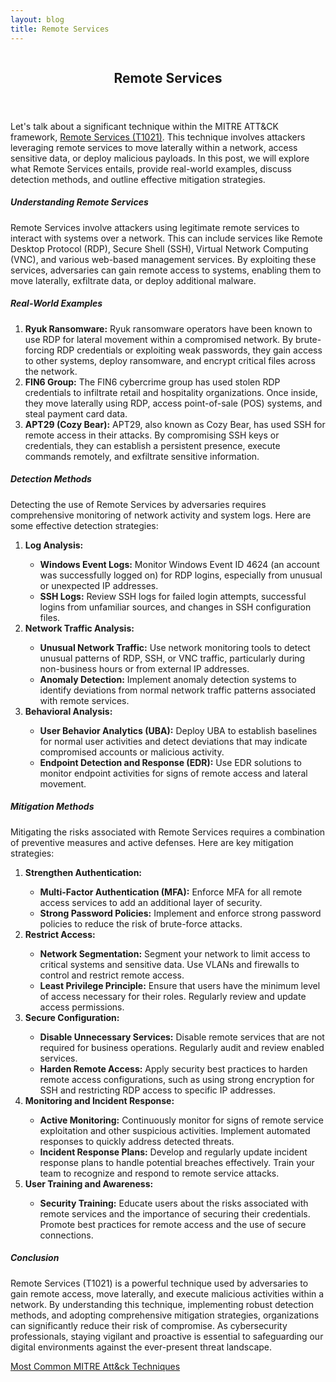 ```yaml
---
layout: blog
title: Remote Services
---
```



<div id="main" class="s-content__main large-8 column">
<article class="entry">

<header class="entry__header">

<h2 class="entry__title h1">
    Remote Services
</h2>        
</header>

<div class="entry__content">

<p>Let's talk about a significant technique within the MITRE ATT&CK framework, <a href="https://attack.mitre.org/techniques/T1021/">Remote Services (T1021)</a>. This technique involves attackers leveraging remote services to move laterally within a network, access sensitive data, or deploy malicious payloads. In this post, we will explore what Remote Services entails, provide real-world examples, discuss detection methods, and outline effective mitigation strategies.</p>

<h5>Understanding Remote Services</h5>

<p>Remote Services involve attackers using legitimate remote services to interact with systems over a network. This can include services like Remote Desktop Protocol (RDP), Secure Shell (SSH), Virtual Network Computing (VNC), and various web-based management services. By exploiting these services, adversaries can gain remote access to systems, enabling them to move laterally, exfiltrate data, or deploy additional malware.</p>

<h5>Real-World Examples</h5>
<ol>
<li><strong>Ryuk Ransomware:</strong> Ryuk ransomware operators have been known to use RDP for lateral movement within a compromised network. By brute-forcing RDP credentials or exploiting weak passwords, they gain access to other systems, deploy ransomware, and encrypt critical files across the network.</li>

<li><strong>FIN6 Group:</strong> The FIN6 cybercrime group has used stolen RDP credentials to infiltrate retail and hospitality organizations. Once inside, they move laterally using RDP, access point-of-sale (POS) systems, and steal payment card data.</li>

<li><strong>APT29 (Cozy Bear):</strong> APT29, also known as Cozy Bear, has used SSH for remote access in their attacks. By compromising SSH keys or credentials, they can establish a persistent presence, execute commands remotely, and exfiltrate sensitive information.</li>
</ol>
<h5>Detection Methods</h5>

<p>Detecting the use of Remote Services by adversaries requires comprehensive monitoring of network activity and system logs. Here are some effective detection strategies:
<ol>
<li><strong>Log Analysis:</strong></li>
<ul>
<li><strong>Windows Event Logs:</strong> Monitor Windows Event ID 4624 (an account was successfully logged on) for RDP logins, especially from unusual or unexpected IP addresses.</li>
<li><strong>SSH Logs:</strong> Review SSH logs for failed login attempts, successful logins from unfamiliar sources, and changes in SSH configuration files.</li>
</ul>
<li><strong>Network Traffic Analysis:</strong></li>
<ul>
<li><strong>Unusual Network Traffic:</strong> Use network monitoring tools to detect unusual patterns of RDP, SSH, or VNC traffic, particularly during non-business hours or from external IP addresses.</li>
<li><strong>Anomaly Detection:</strong> Implement anomaly detection systems to identify deviations from normal network traffic patterns associated with remote services.</li>
</ul>
<li><strong>Behavioral Analysis:</strong></li>
<ul>
<li><strong>User Behavior Analytics (UBA):</strong> Deploy UBA to establish baselines for normal user activities and detect deviations that may indicate compromised accounts or malicious activity.</li>
<li><strong>Endpoint Detection and Response (EDR):</strong> Use EDR solutions to monitor endpoint activities for signs of remote access and lateral movement.</li>
</ul></ol></p>
<h5>Mitigation Methods</h5>

<p>Mitigating the risks associated with Remote Services requires a combination of preventive measures and active defenses. Here are key mitigation strategies:
<ol>
<li><strong>Strengthen Authentication:</strong></li>
<ul>
<li><strong>Multi-Factor Authentication (MFA):</strong> Enforce MFA for all remote access services to add an additional layer of security.</li>
<li><strong>Strong Password Policies:</strong> Implement and enforce strong password policies to reduce the risk of brute-force attacks.</li>
</ul>
<li><strong>Restrict Access:</strong></li>
<ul>
<li><strong>Network Segmentation:</strong> Segment your network to limit access to critical systems and sensitive data. Use VLANs and firewalls to control and restrict remote access.</li>
<li><strong>Least Privilege Principle:</strong> Ensure that users have the minimum level of access necessary for their roles. Regularly review and update access permissions.</li>
</ul>
<li><strong>Secure Configuration:</strong></li>
<ul>
<li><strong>Disable Unnecessary Services:</strong> Disable remote services that are not required for business operations. Regularly audit and review enabled services.</li>
<li><strong>Harden Remote Access:</strong> Apply security best practices to harden remote access configurations, such as using strong encryption for SSH and restricting RDP access to specific IP addresses.</li>
</ul>
<li><strong>Monitoring and Incident Response:</strong></li>
<ul>
<li><strong>Active Monitoring:</strong> Continuously monitor for signs of remote service exploitation and other suspicious activities. Implement automated responses to quickly address detected threats.</li>
<li><strong>Incident Response Plans:</strong> Develop and regularly update incident response plans to handle potential breaches effectively. Train your team to recognize and respond to remote service attacks.</li>
</ul>
<li><strong>User Training and Awareness:</strong></li>
<ul>
<li><strong>Security Training:</strong> Educate users about the risks associated with remote services and the importance of securing their credentials. Promote best practices for remote access and the use of secure connections.</li>
</ul></ol></p>
<h5>Conclusion</h5>

<p>Remote Services (T1021) is a powerful technique used by adversaries to gain remote access, move laterally, and execute malicious activities within a network. By understanding this technique, implementing robust detection methods, and adopting comprehensive mitigation strategies, organizations can significantly reduce their risk of compromise. As cybersecurity professionals, staying vigilant and proactive is essential to safeguarding our digital environments against the ever-present threat landscape.</p>

<p><a href="../../03/25/MITRE_Att&ck_Intro.html">Most Common MITRE Att&ck Techniques</a></p>

</div>
</article> <!-- end entry -->

</div> <!-- end main -->  